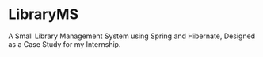 # LibraryMS
A Small Library Management System using Spring and Hibernate, Designed as a Case Study for my Internship.

